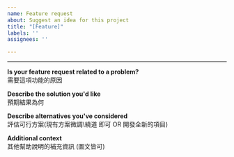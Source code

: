 ```yaml
---
name: Feature request
about: Suggest an idea for this project
title: "[Feature]"
labels: ''
assignees: ''

---
```

---

**Is your feature request related to a problem?**<br>
需要這項功能的原因

**Describe the solution you'd like**<br>
預期結果為何

**Describe alternatives you've considered**<br>
評估可行方案(現有方案微調\繞道 即可 OR 開發全新的項目)

**Additional context**<br>
其他幫助說明的補充資訊 (圖文皆可)
